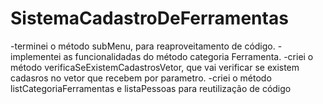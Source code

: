 # SistemaCadastroDeFerramentas
-terminei o método subMenu, para reaproveitamento de código.
-implementei as funcionalidadas do método categoria Ferramenta.
-criei o método verificaSeExistemCadastrosVetor, que vai verificar se
existem cadasros no vetor que recebem por parametro.
-criei o método listCategoriaFerramentas e listaPessoas para
reutilização de código
